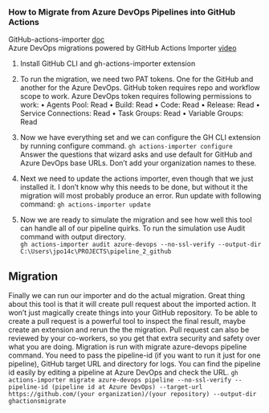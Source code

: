 ### How to Migrate from Azure DevOps Pipelines into GitHub Actions
GitHub-actions-importer  [doc](https://docs.github.com/en/actions/migrating-to-github-actions/using-github-actions-importer-to-automate-migrations/automating-migration-with-github-actions-importer) <br>
Azure DevOps migrations powered by GitHub Actions Importer  [video](https://www.youtube.com/watch?v=gG-2bkmBRlI)

1. Install GitHub CLI and gh-actions-importer extension
2. To run the migration, we need two PAT tokens. One for the GitHub and another for the         Azure DevOps. GitHub token requires repo and workflow scope to work. Azure DevOps token  requires following permissions to work:
•	Agents Pool: Read
•	Build: Read
•	Code: Read
•	Release: Read
•	Service Connections: Read
•	Task Groups: Read
•	Variable Groups: Read
3. Now we have everything set and we can configure the GH CLI extension by running configure command. ```gh actions-importer configure```<br> Answer the questions that wizard asks and use default for GitHub and Azure DevOps    base URLs. Don’t add your organization names to these.
4. Next we need to update the actions importer, even though that we just installed it. I don’t know why this needs to be done, but without it the migration will most probably produce an error. Run update with following command:  ```gh actions-importer update```


5. Now we are ready to simulate the migration and see how well this tool can handle all of our pipeline quirks. To run the simulation use Audit command with output directory.<br>
```gh actions-importer audit azure-devops --no-ssl-verify --output-dir C:\Users\jpo14c\PROJECTS\pipeline_2_github```
## Migration
Finally we can run our importer and do the actual migration. Great thing about this tool is that it will create pull request about the imported action. It won’t just magically create things into your GitHub repository. To be able to create a pull request is a powerful tool to inspect the final result, maybe create an extension and rerun the the migration. Pull request can also be reviewed by your co-workers, so you get that extra security and safety over what you are doing.
Migration is run with migrate azure-devops pipeline command. You need to pass the pipeline-id (if you want to run it just for one pipeline), GitHub target URL and directory for logs. You can find the pipeline id easily by editing a pipeline at Azure DevOps and check the URL.
```gh actions-importer migrate azure-devops pipeline --no-ssl-verify --pipeline-id (pipeline id at Azure DevOps) --target-url https://github.com/(your organization)/(your repository) --output-dir ghactionsmigrate```
